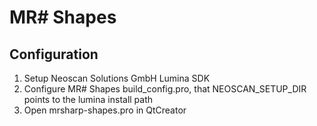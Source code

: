# MR# Shapes
## Configuration
1. Setup Neoscan Solutions GmbH Lumina SDK
2. Configure MR# Shapes build_config.pro, that NEOSCAN_SETUP_DIR points to the lumina install path
3. Open mrsharp-shapes.pro in QtCreator